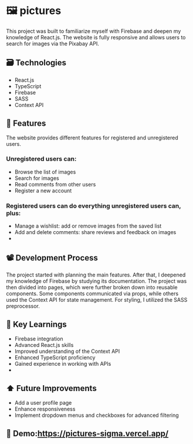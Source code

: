 # 🖼️ pictures
This project was built to familiarize myself with Firebase and deepen my knowledge of React.js. The website is fully responsive and allows users to search for images via the Pixabay API.

## 🗃️ Technologies
- React.js
- TypeScript
- Firebase
- SASS
- Context API

## 🤙 Features
The website provides different features for registered and unregistered users.

### Unregistered users can:
- Browse the list of images
- Search for images
- Read comments from other users
- Register a new account
### Registered users can do everything unregistered users can, plus:
- Manage a wishlist: add or remove images from the saved list
- Add and delete comments: share reviews and feedback on images
- 
## 📽️ Development Process
The project started with planning the main features. After that, I deepened my knowledge of Firebase by studying its documentation. The project was then divided into pages, which were further broken down into reusable components. Some components communicated via props, while others used the Context API for state management. For styling, I utilized the SASS preprocessor.

## 🧠 Key Learnings
- Firebase integration
- Advanced React.js skills
- Improved understanding of the Context API
- Enhanced TypeScript proficiency
- Gained experience in working with APIs
- 
## ⬆️ Future Improvements
- Add a user profile page
- Enhance responsiveness
- Implement dropdown menus and checkboxes for advanced filtering
## 🎥 Demo:https://pictures-sigma.vercel.app/
